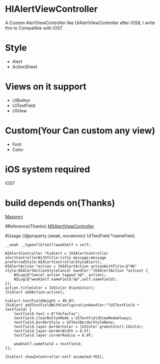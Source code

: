 # HIAlertViewController
A Custom AlertViewController like UIAlertViewController after iOS8, I write this to Compatible with iOS7.

# Style
+  Alert
+  ActionSheet

# Views on it support 
+  UIButton
+  UITextField
+  UIView

# Custom(Your Can custom any view)
+  Font
+  Color

# iOS system required 
iOS7

# build depends on(Thanks) 
[Masonry](https://github.com/SnapKit/Masonry)

#Reference(Thanks)
[MSAlertViewController](https://github.com/szk-atmosphere/MSAlertController)

#Usage
    //@property (weak, nonatomic) UITextField *nameField;

    __weak __typeof(&*self)weakSelf = self;

    HIAlertController *hiAlert = [HIAlertController alertControllerWithTitle:title message:message preferredStyle:HIAlertControllerStyleAlert];
    HIAlertAction *action = [HIAlertAction actionWithTitle:@"OK" style:HIAlertActionStyleCancel handler:^(HIAlertAction *action) {
        NSLog(@"Cancel action tapped %@", action);
        NSLog(@"weakSelf.nameField:%@",self.nameField);
    }];
    action.titleColor = [UIColor blackColor];
    [hiAlert addAction:action];

    hiAlert.textFieldHeight = 40.0f;
    [hiAlert addTextFieldWithConfigurationHandler:^(UITextField * textfield) {
        textfield.text = @"fdsfasfas";
        textfield.clearButtonMode = UITextFieldViewModeAlways;
        textfield.borderStyle = UITextBorderStyleNone;
        textfield.layer.borderColor = [UIColor greenColor].CGColor;
        textfield.layer.borderWidth = 0.5f;
        textfield.layer.cornerRadius = 6.0f;

        weakSelf.nameField = textfield;
    }];

    [hiAlert showInController:self animated:YES];

  

